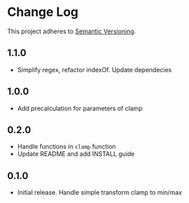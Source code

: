 # Change Log
This project adheres to [Semantic Versioning](http://semver.org/).

## 1.1.0

* Simplify regex, refactor indexOf. Update dependecies

## 1.0.0

* Add precalculation for parameters of clamp

## 0.2.0

* Handle functions in `clamp` function
* Update README and add INSTALL guide

## 0.1.0

* Initial release. Handle simple transform clamp to min/max
